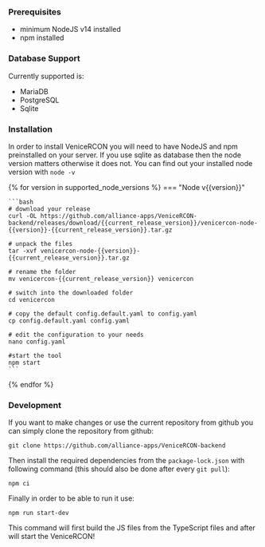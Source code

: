 ### Prerequisites

* minimum NodeJS v14 installed
* npm installed

### Database Support

Currently supported is:

  * MariaDB
  * PostgreSQL
  * Sqlite

### Installation

In order to install VeniceRCON you will need to have NodeJS and npm preinstalled on your server.
If you use sqlite as database then the node version matters otherwise it does not. You can find out your installed node version with `node -v`

{% for version in supported_node_versions %}
=== "Node v{{version}}"

    ```bash
    # download your release
    curl -OL https://github.com/alliance-apps/VeniceRCON-backend/releases/download/{{current_release_version}}/venicercon-node-{{version}}-{{current_release_version}}.tar.gz

    # unpack the files
    tar -xvf venicercon-node-{{version}}-{{current_release_version}}.tar.gz
    
    # rename the folder
    mv venicercon-{{current_release_version}} venicercon

    # switch into the downloaded folder
    cd venicercon

    # copy the default config.default.yaml to config.yaml
    cp config.default.yaml config.yaml

    # edit the configuration to your needs
    nano config.yaml

    #start the tool
    npm start
    ```

{% endfor %}


### Development

If you want to make changes or use the current repository from github you can simply clone the repository from github:

`git clone https://github.com/alliance-apps/VeniceRCON-backend`

Then install the required dependencies from the `package-lock.json` with following command (this should also be done after every `git pull`):

`npm ci`


Finally in order to be able to run it use:

`npm run start-dev`

This command will first build the JS files from the TypeScript files and after will start the VeniceRCON!